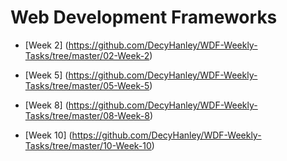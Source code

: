 # Web Development Frameworks

* [Week 2] (https://github.com/DecyHanley/WDF-Weekly-Tasks/tree/master/02-Week-2)

* [Week 5] (https://github.com/DecyHanley/WDF-Weekly-Tasks/tree/master/05-Week-5)

* [Week 8] (https://github.com/DecyHanley/WDF-Weekly-Tasks/tree/master/08-Week-8)

* [Week 10] (https://github.com/DecyHanley/WDF-Weekly-Tasks/tree/master/10-Week-10)
